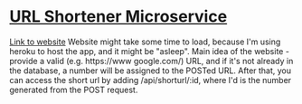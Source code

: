 # [URL Shortener Microservice](https://www.freecodecamp.org/learn/apis-and-microservices/apis-and-microservices-projects/url-shortener-microservice)
[Link to website](https://pivanov-fcc-url-shortener-msrv.herokuapp.com/)
Website might take some time to load, because I'm using heroku to host the app, and it might be "asleep".
Main idea of the website - provide a valid (e.g. https://www google.com/) URL, and if it's not already in the database, a number will be assigned to the POSTed URL. After that, you can access the short url by adding /api/shorturl/:id, where I'd is the number generated from the POST request.
